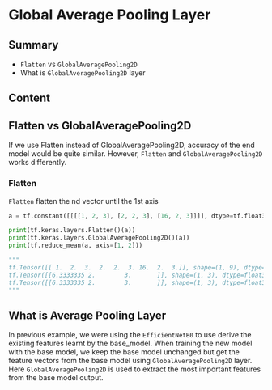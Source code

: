 # Global Average Pooling Layer

## Summary

- `Flatten` vs `GlobalAveragePooling2D`
- What is `GlobalAveragePooling2D` layer

## Content

## Flatten vs GlobalAveragePooling2D

If we use Flatten instead of GlobalAveragePooling2D, accuracy of the end model
would be quite similar. However, `Flatten` and `GlobalAveragePooling2D` works
differently.

### Flatten

`Flatten` flatten the nd vector until the 1st axis

```python
a = tf.constant([[[[1, 2, 3], [2, 2, 3], [16, 2, 3]]]], dtype=tf.float32)

print(tf.keras.layers.Flatten()(a))
print(tf.keras.layers.GlobalAveragePooling2D()(a))
print(tf.reduce_mean(a, axis=[1, 2]))

"""
tf.Tensor([[ 1.  2.  3.  2.  2.  3. 16.  2.  3.]], shape=(1, 9), dtype=float32)
tf.Tensor([[6.3333335 2.        3.       ]], shape=(1, 3), dtype=float32)
tf.Tensor([[6.3333335 2.        3.       ]], shape=(1, 3), dtype=float32)
"""
```

## What is Average Pooling Layer

In previous example, we were using the `EfficientNetB0` to use derive the
existing features learnt by the base_model. When training the new model with the
base model, we keep the base model unchanged but get the feature vectors from
the base model using `GlobalAveragePooling2D` layer. Here
`GlobalAveragePooling2D` is used to extract the most important features from the
base model output.
